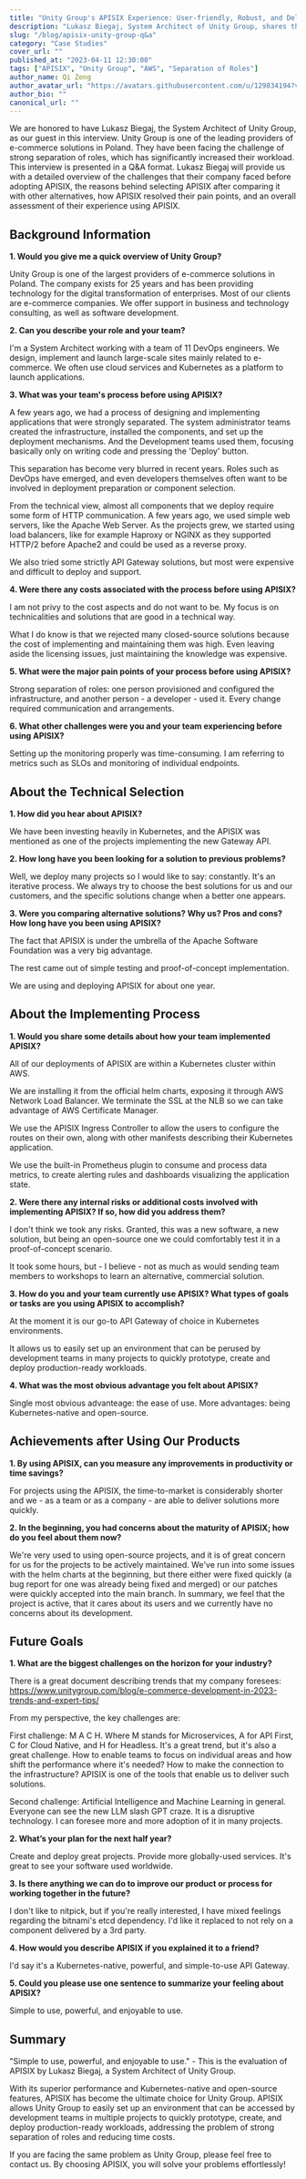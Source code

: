 ```yaml
---
title: "Unity Group's APISIX Experience: User-friendly, Robust, and Delightful"
description: "Lukasz Biegaj, System Architect of Unity Group, shares the changes that APISIX has brought to their company in the interview."
slug: "/blog/apisix-unity-group-q&a"
category: "Case Studies"
cover_url: ""
published_at: "2023-04-11 12:30:00"
tags: ["APISIX", "Unity Group", "AWS", "Separation of Roles"]
author_name: Qi Zeng
author_avatar_url: "https://avatars.githubusercontent.com/u/129834194?v=4"
author_bio: ""
canonical_url: ""
---
```


We are honored to have Lukasz Biegaj, the System Architect of Unity Group, as our guest in this interview. Unity Group is one of the leading providers of e-commerce solutions in Poland. They have been facing the challenge of strong separation of roles, which has significantly increased their workload. This interview is presented in a Q&A format. Lukasz Biegaj will provide us with a detailed overview of the challenges that their company faced before adopting APISIX, the reasons behind selecting APISIX after comparing it with other alternatives, how APISIX resolved their pain points, and an overall assessment of their experience using APISIX.

## Background Information

**1. Would you give me a quick overview of Unity Group?**

Unity Group is one of the largest providers of e-commerce solutions in Poland. The company exists for 25 years and has been providing technology for the digital transformation of enterprises. Most of our clients are e-commerce companies. We offer support in business and technology consulting, as well as software development. 

**2. Can you describe your role and your team?**

I'm a System Architect working with a team of 11 DevOps engineers. We design, implement and launch large-scale sites mainly related to e-commerce. We often use cloud services and Kubernetes as a platform to launch applications.

**3. What was your team's process before using APISIX?**

A few years ago, we had a process of designing and implementing applications that were strongly separated. The system administrator teams created the infrastructure, installed the components, and set up the deployment mechanisms. And the Development teams used them, focusing basically only on writing code and pressing the 'Deploy' button.

This separation has become very blurred in recent years. Roles such as DevOps have emerged, and even developers themselves often want to be involved in deployment preparation or component selection.

From the technical view, almost all components that we deploy require some form of HTTP communication. A few years ago, we used simple web servers, like the Apache Web Server. As the projects grew, we started using load balancers, like for example Haproxy or NGINX as they supported HTTP/2 before Apache2 and could be used as a reverse proxy. 

We also tried some strictly API Gateway solutions, but most were expensive and difficult to deploy and support.

**4. Were there any costs associated with the process before using APISIX?**

I am not privy to the cost aspects and do not want to be. My focus is on technicalities and solutions that are good in a technical way.

What I do know is that we rejected many closed-source solutions because the cost of implementing and maintaining them was high. Even leaving aside the licensing issues, just maintaining the knowledge was expensive.


**5. What were the major pain points of your process before using APISIX?**

Strong separation of roles: one person provisioned and configured the infrastructure, and another person - a developer - used it. Every change required communication and arrangements.

**6. What other challenges were you and your team experiencing before using APISIX?**

Setting up the monitoring properly was time-consuming. I am referring to metrics such as SLOs and monitoring of individual endpoints.

## About the Technical Selection

**1. How did you hear about APISIX?**

We have been investing heavily in Kubernetes, and the APISIX was mentioned as one of the projects implementing the new Gateway API.

**2. How long have you been looking for a solution to previous problems?**

Well, we deploy many projects so I would like to say: constantly. It's an iterative process. We always try to choose the best solutions for us and our customers, and the specific solutions change when a better one appears.

**3. Were you comparing alternative solutions? Why us? Pros and cons? How long have you been using APISIX?**

The fact that APISIX is under the umbrella of the Apache Software Foundation was a very big advantage.

The rest came out of simple testing and proof-of-concept implementation.

We are using and deploying APISIX for about one year.

## About the Implementing Process

**1. Would you share some details about how your team implemented APISIX?**

All of our deployments of APISIX are within a Kubernetes cluster within AWS.

We are installing it from the official helm charts, exposing it through AWS Network Load Balancer. We terminate the SSL at the NLB so we can take advantage of AWS Certificate Manager.

We use the APISIX Ingress Controller to allow the users to configure the routes on their own, along with other manifests describing their Kubernetes application.

We use the built-in Prometheus plugin to consume and process data metrics, to create alerting rules and dashboards visualizing the application state.

**2. Were there any internal risks or additional costs involved with implementing APISIX? If so, how did you address them?**

I don't think we took any risks. Granted, this was a new software, a new solution, but being an open-source one we could comfortably test it in a proof-of-concept scenario.

It took some hours, but - I believe - not as much as would sending team members to workshops to learn an alternative, commercial solution.

**3. How do you and your team currently use APISIX? What types of goals or tasks are you using APISIX to accomplish?**

At the moment it is our go-to API Gateway of choice in Kubernetes environments.

It allows us to easily set up an environment that can be perused by development teams in many projects to quickly prototype, create and deploy production-ready workloads.

**4. What was the most obvious advantage you felt about APISIX?**

Single most obvious advanteage: the ease of use.
More advantages: being Kubernetes-native and open-source.

## Achievements after Using Our Products

**1. By using APISIX, can you measure any improvements in productivity or time savings?**

For projects using the APISIX, the time-to-market is considerably shorter and we - as a team or as a company - are able to deliver solutions more quickly.

**2. In the beginning, you had concerns about the maturity of APISIX; how do you feel about them now?**

We're very used to using open-source projects, and it is of great concern for us for the projects to be actively maintained. We've run into some issues with the helm charts at the beginning, but there either were fixed quickly (a bug report for one was already being fixed and merged) or our patches were quickly accepted into the main branch. In summary, we feel that the project is active, that it cares about its users and we currently have no concerns about its development.

## Future Goals

**1. What are the biggest challenges on the horizon for your industry?**

There is a great document describing trends that my company foresees: https://www.unitygroup.com/blog/e-commerce-development-in-2023-trends-and-expert-tips/

From my perspective, the key challenges are:

First challenge: M A C H. Where M stands for Microservices, A for API First, C for Cloud Native, and H for Headless. It's a great trend, but it's also a great challenge. How to enable teams to focus on individual areas and how shift the performance where it's needed? How to make the connection to the infrastructure? APISIX is one of the tools that enable us to deliver such solutions.

Second challenge: Artificial Intelligence and Machine Learning in general. Everyone can see the new LLM slash GPT craze. It is a disruptive technology. I can foresee more and more adoption of it in many projects.

**2. What’s your plan for the next half year?**

Create and deploy great projects. Provide more globally-used services. It's great to see your software used worldwide. 

**3. Is there anything we can do to improve our product or process for working together in the future?**

I don't like to nitpick, but if you're really interested, I have mixed feelings regarding the bitnami's etcd dependency. I'd like it replaced to not rely on a component delivered by a 3rd party.

**4. How would you describe APISIX if you explained it to a friend?**

I'd say it's a Kubernetes-native, powerful, and simple-to-use API Gateway.

**5. Could you please use one sentence to summarize your feeling about APISIX?**

Simple to use, powerful, and enjoyable to use.

## Summary

"Simple to use, powerful, and enjoyable to use." - This is the evaluation of APISIX by Lukasz Biegaj, a System Architect of Unity Group. 

With its superior performance and Kubernetes-native and open-source features, APISIX has become the ultimate choice for Unity Group. APISIX allows Unity Group to easily set up an environment that can be accessed by development teams in multiple projects to quickly prototype, create, and deploy production-ready workloads, addressing the problem of strong separation of roles and reducing time costs. 

If you are facing the same problem as Unity Group, please feel free to contact us. By choosing APISIX, you will solve your problems effortlessly!
